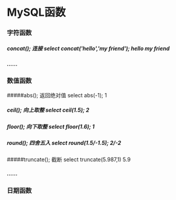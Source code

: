 # MySQL函数

### 字符函数

##### concat();	连接			select concat('hello','my friend');		hello my friend

##### ......

### 数值函数

#####abs();		返回绝对值		select abs(-1);						1

##### ceil();		向上取整 		select ceil(1.5);						2 

##### floor();		向下取整			select floor(1.6);						1

##### round();		四舍五入			select round(1.5/-1.5);				2/-2

#####truncate();	截断			select truncate(5.987,1)				5.9

##### ......

### 日期函数





